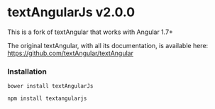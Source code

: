 textAngularJs v2.0.0
===========

This is a fork of textAngular that works with Angular 1.7+

The original textAngular, with all its documentation, is available here: https://github.com/textAngular/textAngular

### Installation

`bower install textAngularJs`

`npm install textangularjs`